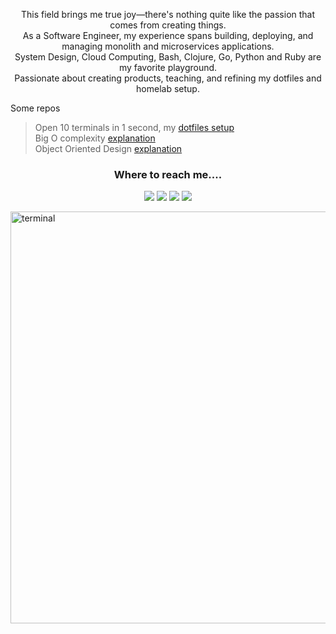 <p align="center">
This field brings me true joy—there's nothing quite like the passion that comes from creating things.<br>
As a Software Engineer, my experience spans building, deploying, and managing monolith and microservices applications.<br>
System Design, Cloud Computing, Bash, Clojure, Go, Python and Ruby are my favorite playground.<br>
Passionate about creating products, teaching, and refining my dotfiles and homelab setup.<br>
</p>

Some repos
> Open 10 terminals in 1 second, my [dotfiles setup](https://github.com/daniel-enqz/daniel-enqz/blob/main/DOTFILES.md)<br>
> Big O complexity [explanation](https://github.com/daniel-enqz/daniel-enqz/tree/main/PROGRAMMING_COURSE💙)<br>
> Object Oriented Design [explanation](https://github.com/daniel-enqz/daniel-enqz/tree/main/PROGRAMMING_COURSE💙/🎉%20OBJECT%20ORIENTED%20DESIGN)<br>

<h3 align="center">Where to reach me....</h3>
<p align="center">
<a href="https://www.linkedin.com/in/daniel-enqz/"><img src="https://img.shields.io/badge/LinkedIn-0077B5?style=for-the-badge&logo=linkedin&logoColor=white"></a>
<a href="mailto:dan17.em@gmail.com"><img src="https://img.shields.io/badge/Gmail-D14836?style=for-the-badge&logo=gmail&logoColor=white"></a>
<a href="https://twitter.com/Daniel__enqz"><img src="https://img.shields.io/badge/daniel_enqz-%231DA1F2.svg?style=for-the-badge&logo=Twitter&logoColor=white"></a>
<a href="https://www.youtube.com/channel/UCvZjEjGU4CVIrQknOSMfpXQ"><img src="https://img.shields.io/badge/Daniel Enqz-FF0000?style=for-the-badge&logo=youtube&logoColor=white"></a>
</p>

<img width="1065" height="659" alt="terminal" src="https://github.com/user-attachments/assets/f59647a9-b5c0-4b3a-8884-8d8d26aec463" />
